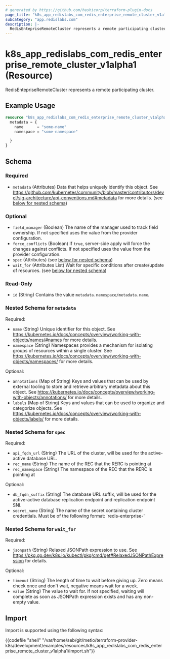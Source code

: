 ```yaml
---
# generated by https://github.com/hashicorp/terraform-plugin-docs
page_title: "k8s_app_redislabs_com_redis_enterprise_remote_cluster_v1alpha1 Resource - terraform-provider-k8s"
subcategory: "app.redislabs.com"
description: |-
  RedisEntepriseRemoteCluster represents a remote participating cluster.
---
```


# k8s_app_redislabs_com_redis_enterprise_remote_cluster_v1alpha1 (Resource)

RedisEntepriseRemoteCluster represents a remote participating cluster.

## Example Usage

```terraform
resource "k8s_app_redislabs_com_redis_enterprise_remote_cluster_v1alpha1" "example" {
  metadata = {
    name      = "some-name"
    namespace = "some-namespace"

  }
}
```

<!-- schema generated by tfplugindocs -->
## Schema

### Required

- `metadata` (Attributes) Data that helps uniquely identify this object. See https://github.com/kubernetes/community/blob/master/contributors/devel/sig-architecture/api-conventions.md#metadata for more details. (see [below for nested schema](#nestedatt--metadata))

### Optional

- `field_manager` (Boolean) The name of the manager used to track field ownership. If not specified uses the value from the provider configuration.
- `force_conflicts` (Boolean) If `true`, server-side apply will force the changes against conflicts. If not specified uses the value from the provider configuration.
- `spec` (Attributes) (see [below for nested schema](#nestedatt--spec))
- `wait_for` (Attributes List) Wait for specific conditions after create/update of resources. (see [below for nested schema](#nestedatt--wait_for))

### Read-Only

- `id` (String) Contains the value `metadata.namespace/metadata.name`.

<a id="nestedatt--metadata"></a>
### Nested Schema for `metadata`

Required:

- `name` (String) Unique identifier for this object. See https://kubernetes.io/docs/concepts/overview/working-with-objects/names/#names for more details.
- `namespace` (String) Namespaces provides a mechanism for isolating groups of resources within a single cluster. See https://kubernetes.io/docs/concepts/overview/working-with-objects/namespaces/ for more details.

Optional:

- `annotations` (Map of String) Keys and values that can be used by external tooling to store and retrieve arbitrary metadata about this object. See https://kubernetes.io/docs/concepts/overview/working-with-objects/annotations/ for more details.
- `labels` (Map of String) Keys and values that can be used to organize and categorize objects. See https://kubernetes.io/docs/concepts/overview/working-with-objects/labels/ for more details.


<a id="nestedatt--spec"></a>
### Nested Schema for `spec`

Required:

- `api_fqdn_url` (String) The URL of the cluster, will be used for the active-active database URL.
- `rec_name` (String) The name of the REC that the RERC is pointing at
- `rec_namespace` (String) The namespace of the REC that the RERC is pointing at

Optional:

- `db_fqdn_suffix` (String) The database URL suffix, will be used for the active-active database replication endpoint and replication endpoint SNI.
- `secret_name` (String) The name of the secret containing cluster credentials. Must be of the following format: 'redis-enterprise-<RERC name>'


<a id="nestedatt--wait_for"></a>
### Nested Schema for `wait_for`

Required:

- `jsonpath` (String) Relaxed JSONPath expression to use. See https://pkg.go.dev/k8s.io/kubectl/pkg/cmd/get#RelaxedJSONPathExpression for details.

Optional:

- `timeout` (String) The length of time to wait before giving up. Zero means check once and don't wait, negative means wait for a week.
- `value` (String) The value to wait for. If not specified, waiting will complete as soon as JSONPath expression exists and has any non-empty value.

## Import

Import is supported using the following syntax:

{{codefile "shell" "/var/home/seb/git/metio/terraform-provider-k8s/development/examples/resources/k8s_app_redislabs_com_redis_enterprise_remote_cluster_v1alpha1/import.sh"}}
